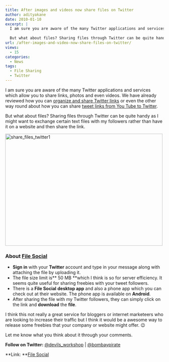 ```yaml
---
title: After images and videos now share files on Twitter
author: adityakane
date: 2010-01-10
excerpt: |
  I am sure you are aware of the many Twitter applications and services which allow you to share links, photos and even videos. We have already reviewed how you can organize and share Twitter links or even the other way round about how you can share tweet links from You Tube to Twitter.
  
  But what about files? Sharing files through Twitter can be quite handy as I might want to exchange certain text files with my followers rather than have it on a website and then share the link.
url: /after-images-and-video-now-share-files-on-twitter/
views:
  - 15
categories:
  - News
tags:
  - File Sharing
  - Twitter
---
```

I am sure you are aware of the many Twitter applications and services which allow you to share links, photos and even videos. We have already reviewed how you can [organize and share Twitter links][1] or even the other way round about how you can share [tweet links from You Tube to Twitter][2].

But what about files? Sharing files through Twitter can be quite handy as I might want to exchange certain text files with my followers rather than have it on a website and then share the link.

<img class="alignnone size-full wp-image-18639" title="share_files_twitter1" src="http://cdn.devilsworkshop.org/files/2010/01/share_files_twitter1.png" alt="share_files_twitter1" width="500" height="355" />

### About <a href="http://filesocial.com" onclick="_gaq.push(['_trackEvent', 'outbound-article', 'http://filesocial.com', 'File Social']);" >File Social</a>

  * **Sign in** with your **Twitter** account and type in your message along with attaching the file by uploading it.
  * The file size limit is** 50 MB **which I think is so for server efficiency. It seems quite useful for sharing freebies with your tweet followers.
  * There is a **File Social** **desktop app** and also a phone app which you can check out at their website. The phone app is available on **Android**.
  * After sharing the file with my Twitter followers, they can simply click on the link and **download** the **file**.

I think this not really a great service for bloggers or internet marketeers who are looking to increase their traffic but I think it would be a awesome way to release some freebies that your company or website might offer. 😉

Let me know what you think about it through your comments.

**Follow on Twitter:** <a href="http://twitter.com/devils_workshop" onclick="_gaq.push(['_trackEvent', 'outbound-article', 'http://twitter.com/devils_workshop', '@devils_workshop']);" >@devils_workshop</a> | <a href="http://twitter.com/bombaypirate" onclick="_gaq.push(['_trackEvent', 'outbound-article', 'http://twitter.com/bombaypirate', '@bombaypirate']);" >@bombaypirate</a>

**Link: **<a href="http://filesocial.com" onclick="_gaq.push(['_trackEvent', 'outbound-article', 'http://filesocial.com', 'File  Social']);" >File Social</a>

 [1]: http://devilsworkshop.org/tweetmarks-organize-twitter-links-and-share-them-on-delicious-automatically/ "organize and share Twitter links"
 [2]: http://devilsworkshop.org/load-youtube-videos-faster-and-share-on-twitter/ "tweet links from You Tube to Twitter"
